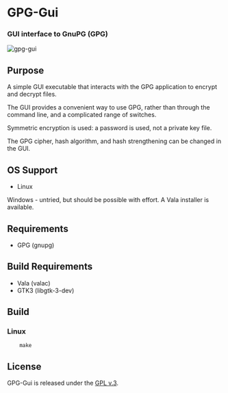 
# GPG-Gui

### GUI interface to GnuPG (GPG)

[1]: https://tinram.github.io/images/gpg-gui.png
![gpg-gui][1]


## Purpose

A simple GUI executable that interacts with the GPG application to encrypt and decrypt files.

The GUI provides a convenient way to use GPG, rather than through the command line, and a complicated range of switches.

Symmetric encryption is used: a password is used, not a private key file.

The GPG cipher, hash algorithm, and hash strengthening can be changed in the GUI.


## OS Support

+ Linux

Windows - untried, but should be possible with effort. A Vala installer is available.


## Requirements

+ GPG (gnupg)


## Build Requirements

+ Vala (valac)
+ GTK3 (libgtk-3-dev)


## Build

### Linux

        make


## License

GPG-Gui is released under the [GPL v.3](https://www.gnu.org/licenses/gpl-3.0.html).
